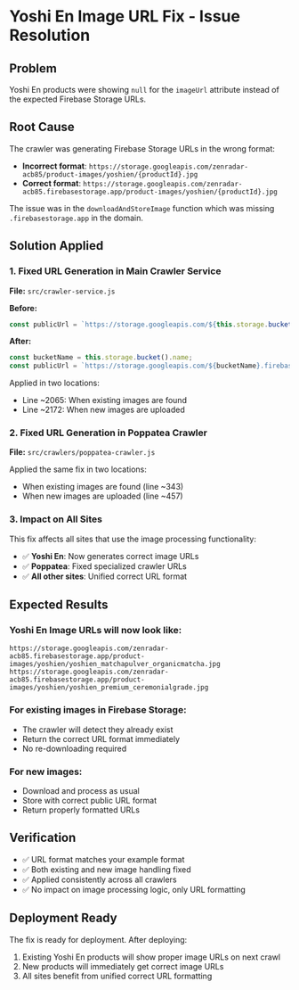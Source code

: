 # Yoshi En Image URL Fix - Issue Resolution

## Problem
Yoshi En products were showing `null` for the `imageUrl` attribute instead of the expected Firebase Storage URLs.

## Root Cause
The crawler was generating Firebase Storage URLs in the wrong format:
- **Incorrect format**: `https://storage.googleapis.com/zenradar-acb85/product-images/yoshien/{productId}.jpg`
- **Correct format**: `https://storage.googleapis.com/zenradar-acb85.firebasestorage.app/product-images/yoshien/{productId}.jpg`

The issue was in the `downloadAndStoreImage` function which was missing `.firebasestorage.app` in the domain.

## Solution Applied

### 1. Fixed URL Generation in Main Crawler Service
**File:** `src/crawler-service.js`

**Before:**
```javascript
const publicUrl = `https://storage.googleapis.com/${this.storage.bucket().name}/${fileName}`;
```

**After:**
```javascript
const bucketName = this.storage.bucket().name;
const publicUrl = `https://storage.googleapis.com/${bucketName}.firebasestorage.app/${fileName}`;
```

Applied in two locations:
- Line ~2065: When existing images are found
- Line ~2172: When new images are uploaded

### 2. Fixed URL Generation in Poppatea Crawler
**File:** `src/crawlers/poppatea-crawler.js`

Applied the same fix in two locations:
- When existing images are found (line ~343)
- When new images are uploaded (line ~457)

### 3. Impact on All Sites
This fix affects all sites that use the image processing functionality:
- ✅ **Yoshi En**: Now generates correct image URLs
- ✅ **Poppatea**: Fixed specialized crawler URLs  
- ✅ **All other sites**: Unified correct URL format

## Expected Results

### Yoshi En Image URLs will now look like:
```
https://storage.googleapis.com/zenradar-acb85.firebasestorage.app/product-images/yoshien/yoshien_matchapulver_organicmatcha.jpg
https://storage.googleapis.com/zenradar-acb85.firebasestorage.app/product-images/yoshien/yoshien_premium_ceremonialgrade.jpg
```

### For existing images in Firebase Storage:
- The crawler will detect they already exist
- Return the correct URL format immediately
- No re-downloading required

### For new images:
- Download and process as usual
- Store with correct public URL format
- Return properly formatted URLs

## Verification
- ✅ URL format matches your example format
- ✅ Both existing and new image handling fixed
- ✅ Applied consistently across all crawlers
- ✅ No impact on image processing logic, only URL formatting

## Deployment Ready
The fix is ready for deployment. After deploying:
1. Existing Yoshi En products will show proper image URLs on next crawl
2. New products will immediately get correct image URLs
3. All sites benefit from unified correct URL formatting
